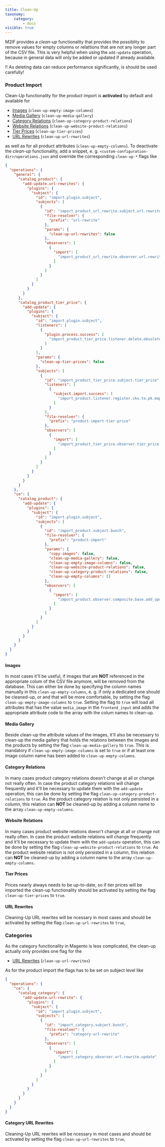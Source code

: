 ```yaml
---
title: Clean-Up
taxonomy:
    category:
        - docs
visible: true
---
```


M2IF provides a *clean-up* functionality that provides the possiblity to remove values for empty columns or relattions that are not any longer part of the CSV file. This is very helpful when using the `add-update` operation, because in general data will only be added or updated if already available.

!! As deleting data can reduce performance significantly, is should be used carefully!

### Product Import

Clean-Up functionality for the product import is **activated** by default and available for

* [Images](#images) (`clean-up-empty-image-columns`)
* [Media Gallery](#media-gallery) (`clean-up-media-gallery`)
* [Category Relations](#category-relations) (`clean-up-category-product-relations`)
* [Website Relations](#website-relations) (`clean-up-website-product-relations`)
* [Tier Prices](#tier-prices) (`clean-up-tier-prices`)
* [URL Rewrites](#url-rewrites) (`clean-up-url-rewrites`)

as well as for all product attributes (`clean-up-empty-columns`). To deactivate the *clean-up* functionality, add a snippet, e. g. `<custom-configuration-dir>/operations.json` and override the corresponding `clean-up-*` flags like

```json
{
  "operations": {
    "general": {
      "catalog_product": {
        "add-update.url-rewrites": {
          "plugins": {
            "subject": {
              "id": "import.plugin.subject",
              "subjects": [
                {
                  "id": "import_product_url_rewrite.subject.url.rewrite",
                  "file-resolver": {
                    "prefix": "url-rewrite"
                  },
                  "params": {
                    "clean-up-url-rewrites": false
                  },
                  "observers": [
                    {
                      "import": [
                        "import_product_url_rewrite.observer.url.rewrite.update"
                      ]
                    }
                  ]
                }
              ]
            }
          }
        }
      },
      "catalog_product_tier_price": {
        "add-update": {
          "plugins": {
            "subject": {
              "id": "import.plugin.subject",
              "listeners": [
                {
                  "plugin.process.success": [
                    "import_product_tier_price.listener.delete.obsolete.tier_prices"
                  ]
                }
              ],
              "params": {
                "clean-up-tier-prices": false
              },
              "subjects": [
                {
                  "id": "import_product_tier_price.subject.tier_price",
                  "listeners": [
                    {
                      "subject.import.success": [
                        "import_product.listener.register.sku.to.pk.mapping"
                      ]
                    }
                  ],
                  "file-resolver": {
                    "prefix": "product-import-tier-price"
                  },
                  "observers": [
                    {
                      "import": [
                        "import_product_tier_price.observer.tier_price.update"
                      ]
                    }
                  ]
                }
              ]
            }
          }
        }
      }  
    },
    "ce": {
      "catalog_product": {
        "add-update": {
          "plugins": {
            "subject": {
              "id": "import.plugin.subject",
              "subjects": [
                {
                  "id": "import_product.subject.bunch",
                  "file-resolver": {
                    "prefix": "product-import"
                  },
                  "params": {
                    "copy-images": false,
                    "clean-up-media-gallery": false,
                    "clean-up-empty-image-columns": false,
                    "clean-up-website-product-relations": false,
                    "clean-up-category-product-relations": false,
                    "clean-up-empty-columns": []
                  },
                  "observers": [
                    {
                      "import": [
                        "import_product.observer.composite.base.add_update"
                      ]
                    }
                  ]
                }
              ]
            }
          }
        }
      }
    }
  }
}
```

#### Images

In most cases it'll be useful, if images that are **NOT** referenced in the appropriate colum of the CSV file anymore, will be removed from the database. This can either be done by specifying the column names manually in this `clean-up-empty-columns`, e. g. if only a dedicated one should be cleaned-up, or and that will be more comfortable, by setting the flag `clean-up-empty-image-columns` to `true`. Setting the flag to `true` will load all attributes that has the value `media_image` in the `frontend_input` and adds the appropriate attribute code to the array with the colum names to clean-up.

#### Media Gallery

Beside clean-up the attribute values of the images, it'll also be necessary to clean-up the media gallery that holds the relations between the images and the products by setting the flag `clean-up-media-gallery` to `true`. This is mandatory if `clean-up-empty-image-columns` is set to `true` or if at least one image column name has been added to `clean-up-empty-columns`. 

#### Category Relations

In many cases product category relations doesn't change at all or change not really often. In case the product category relations will change frequently and it'll be necessary to update them with the `add-update` operation, this can be done by setting the flag `clean-up-category-product-relations` to `true`. As the product category relation is not only persisted in a column, this relation can **NOT** be cleaned-up by adding a column name to the array `clean-up-empty-columns`.

#### Website Relations

In many cases product website relations doesn't change at all or change not really often. In case the product website relations will change frequently and it'll be necessary to update them with the `add-update` operation, this can be done by setting the flag `clean-up-website-product-relations` to `true`. As the product website relation is not only persisted in a column, this relation can **NOT** be cleaned-up by adding a column name to the array `clean-up-empty-columns`.

#### Tier Prices

Prices nearly always needs to be up-to-date, so if tier prices will be imported the clean-up functionality should be activated by setting the flag `clean-up-tier-prices` to `true`.

#### URL Rewrites

Cleaning-Up URL rewrites will be ncessary in most cases and should be activated by setting the flag `clean-up-url-rewrites` to `true`,

### Categories

As the category functionality in Magento is less complicated, the clean-up actually only provides one flag for the

* [URL Rewrites](#url-rewrites-category) (`clean-up-url-rewrites`)

As for the product import the flags has to be set on subject level like

```json
{
  "operations": {
    "ce": {
      "catalog_category": {
        "add-update.url-rewrite": {
          "plugins": {
            "subject": {
              "id": "import.plugin.subject",
              "subjects": [
                {
                  "id": "import_category.subject.bunch",
                  "file-resolver": {
                    "prefix": "category-url-rewrite"
                  },
                  "observers": [
                    {
                      "import": [
                        "import_category.observer.url.rewrite.update"
                      ]
                    }
                  ]
                }
              ]
            }
          }
        }
      }
    }
  }
}
```

#### <a name="url-rewrites-category"></a>Category URL Rewrites

Cleaning-Up URL rewrites will be ncessary in most cases and should be activated by setting the flag `clean-up-url-rewrites` to `true`,